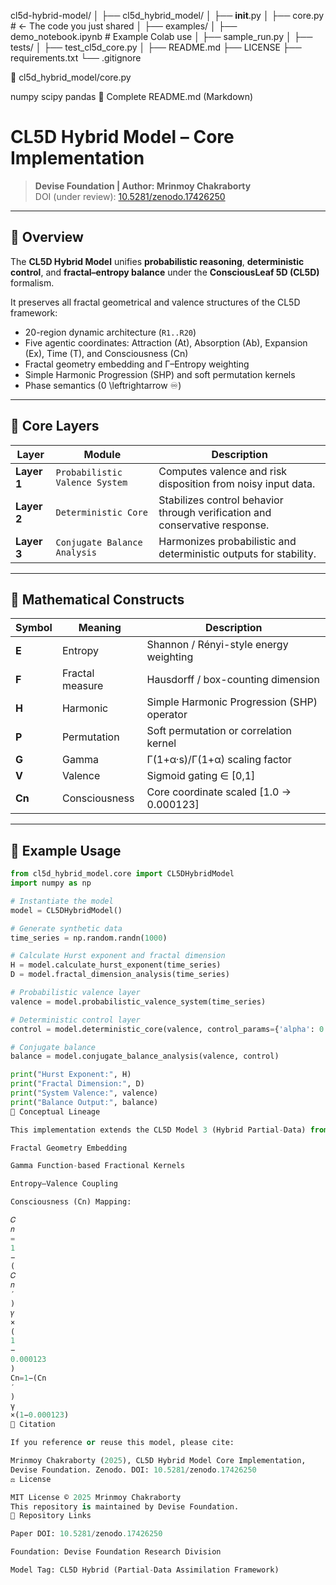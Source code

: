 cl5d-hybrid-model/
│
├── cl5d_hybrid_model/
│   ├── __init__.py
│   ├── core.py              # ← The code you just shared
│
├── examples/
│   ├── demo_notebook.ipynb  # Example Colab use
│   ├── sample_run.py
│
├── tests/
│   ├── test_cl5d_core.py
│
├── README.md
├── LICENSE
├── requirements.txt
└── .gitignore

🧠 cl5d_hybrid_model/core.py

numpy
scipy
pandas
🧾 Complete README.md (Markdown)
# CL5D Hybrid Model – Core Implementation

> **Devise Foundation | Author: Mrinmoy Chakraborty**  
> DOI (under review): [10.5281/zenodo.17426250](https://doi.org/10.5281/zenodo.17426250)

---

## 🌌 Overview

The **CL5D Hybrid Model** unifies **probabilistic reasoning**, **deterministic control**, and **fractal–entropy balance** under the **ConsciousLeaf 5D (CL5D)** formalism.

It preserves all fractal geometrical and valence structures of the CL5D framework:

- 20-region dynamic architecture (`R1..R20`)
- Five agentic coordinates: Attraction (At), Absorption (Ab), Expansion (Ex), Time (T), and Consciousness (Cn)
- Fractal geometry embedding and Γ–Entropy weighting
- Simple Harmonic Progression (SHP) and soft permutation kernels
- Phase semantics \(0 \leftrightarrow ♾️\)

---

## 🧩 Core Layers

| Layer | Module | Description |
|-------|---------|-------------|
| **Layer 1** | `Probabilistic Valence System` | Computes valence and risk disposition from noisy input data. |
| **Layer 2** | `Deterministic Core` | Stabilizes control behavior through verification and conservative response. |
| **Layer 3** | `Conjugate Balance Analysis` | Harmonizes probabilistic and deterministic outputs for stability. |

---

## 📜 Mathematical Constructs

| Symbol | Meaning | Description |
|---------|----------|-------------|
| **E** | Entropy | Shannon / Rényi-style energy weighting |
| **F** | Fractal measure | Hausdorff / box-counting dimension |
| **H** | Harmonic | Simple Harmonic Progression (SHP) operator |
| **P** | Permutation | Soft permutation or correlation kernel |
| **G** | Gamma | Γ(1+α·s)/Γ(1+α) scaling factor |
| **V** | Valence | Sigmoid gating ∈ [0,1] |
| **Cn** | Consciousness | Core coordinate scaled [1.0 → 0.000123] |

---

## 🧮 Example Usage

```python
from cl5d_hybrid_model.core import CL5DHybridModel
import numpy as np

# Instantiate the model
model = CL5DHybridModel()

# Generate synthetic data
time_series = np.random.randn(1000)

# Calculate Hurst exponent and fractal dimension
H = model.calculate_hurst_exponent(time_series)
D = model.fractal_dimension_analysis(time_series)

# Probabilistic valence layer
valence = model.probabilistic_valence_system(time_series)

# Deterministic control layer
control = model.deterministic_core(valence, control_params={'alpha': 0.5})

# Conjugate balance
balance = model.conjugate_balance_analysis(valence, control)

print("Hurst Exponent:", H)
print("Fractal Dimension:", D)
print("System Valence:", valence)
print("Balance Output:", balance)
🧠 Conceptual Lineage

This implementation extends the CL5D Model 3 (Hybrid Partial-Data) from the ConsciousLeaf Core framework and integrates:

Fractal Geometry Embedding

Gamma Function-based Fractional Kernels

Entropy–Valence Coupling

Consciousness (Cn) Mapping:

𝐶
𝑛
=
1
−
(
𝐶
𝑛
′
)
𝛾
×
(
1
−
0.000123
)
Cn=1−(Cn
′
)
γ
×(1−0.000123)
🔬 Citation

If you reference or reuse this model, please cite:

Mrinmoy Chakraborty (2025), CL5D Hybrid Model Core Implementation,
Devise Foundation. Zenodo. DOI: 10.5281/zenodo.17426250
⚖️ License

MIT License © 2025 Mrinmoy Chakraborty
This repository is maintained by Devise Foundation.
🧩 Repository Links

Paper DOI: 10.5281/zenodo.17426250

Foundation: Devise Foundation Research Division

Model Tag: CL5D Hybrid (Partial-Data Assimilation Framework)
